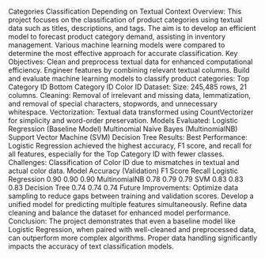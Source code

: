 Categories Classification Depending on Textual Context
Overview:
This project focuses on the classification of product categories using textual data such as titles, descriptions, and tags. The aim is to develop an efficient model to forecast product category demand, assisting in inventory management. Various machine learning models were compared to determine the most effective approach for accurate classification.
Key Objectives:
Clean and preprocess textual data for enhanced computational efficiency.
Engineer features by combining relevant textual columns.
Build and evaluate machine learning models to classify product categories:
Top Category ID
Bottom Category ID
Color ID
Dataset:
Size: 245,485 rows, 21 columns.
Cleaning: Removal of irrelevant and missing data, lemmatization, and removal of special characters, stopwords, and unnecessary whitespace.
Vectorization: Textual data transformed using CountVectorizer for simplicity and word-order preservation.
Models Evaluated:
Logistic Regression (Baseline Model)
Multinomial Naïve Bayes (MultinomialNB)
Support Vector Machine (SVM)
Decision Tree
Results:
Best Performance: Logistic Regression achieved the highest accuracy, F1 score, and recall for all features, especially for the Top Category ID with fewer classes.
Challenges: Classification of Color ID due to mismatches in textual and actual color data.
Model	Accuracy (Validation)	F1 Score	Recall
Logistic Regression	0.90	0.90	0.90
MultinomialNB	0.78	0.79	0.79
SVM	0.83	0.83	0.83
Decision Tree	0.74	0.74	0.74
Future Improvements:
Optimize data sampling to reduce gaps between training and validation scores.
Develop a unified model for predicting multiple features simultaneously.
Refine data cleaning and balance the dataset for enhanced model performance.
Conclusion:
The project demonstrates that even a baseline model like Logistic Regression, when paired with well-cleaned and preprocessed data, can outperform more complex algorithms. Proper data handling significantly impacts the accuracy of text classification models.
